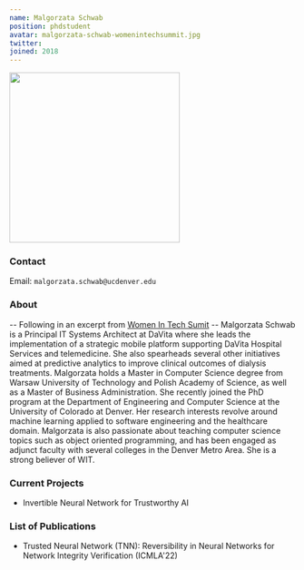 ```yaml
---
name: Malgorzata Schwab 
position: phdstudent
avatar: malgorzata-schwab-womenintechsummit.jpg
twitter:
joined: 2018
---
```


<img width="300" src="{{site.baseurl}}/images/people/{{page.avatar}}" data-action="zoom">

### Contact

Email: `malgorzata.schwab@ucdenver.edu`<br>

### About
-- Following in an excerpt from [Women In Tech Sumit](https://west.womenintechsummit.net/speaker/malgorzata-schwab/) -- 
Malgorzata Schwab is a Principal IT Systems Architect at DaVita where she leads the implementation of a strategic mobile platform supporting DaVita Hospital Services and telemedicine. She also spearheads several other initiatives aimed at predictive analytics to improve clinical outcomes of dialysis treatments. Malgorzata holds a Master in Computer Science degree from Warsaw University of Technology and Polish Academy of Science, as well as a Master of Business Administration. She recently joined the PhD program at the Department of Engineering and Computer Science at the University of Colorado at Denver. Her research interests revolve around machine learning applied to software engineering and the healthcare domain. Malgorzata is also passionate about teaching computer science topics such as object oriented programming, and has been engaged as adjunct faculty with several colleges in the Denver Metro Area. She is a strong believer of WIT.

### Current Projects

- Invertible Neural Network for Trustworthy AI

### List of Publications
- Trusted Neural Network (TNN): Reversibility in Neural Networks for Network Integrity Verification (ICMLA'22)

